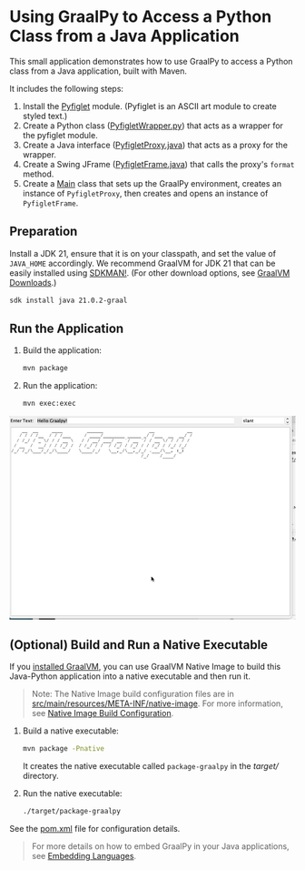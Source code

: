# Using GraalPy to Access a Python Class from a Java Application 

This small application demonstrates how to use GraalPy to access a Python class from a Java application, built with Maven.

It includes the following steps:
1. Install the [Pyfiglet](https://github.com/pwaller/pyfiglet) module. (Pyfiglet is an ASCII art module to create styled text.)
2. Create a Python class ([PyfigletWrapper.py](src/main/resources/vfs/proj/PyfigletWrapper.py)) that acts as a wrapper for the pyfiglet module.
3. Create a Java interface ([PyfigletProxy.java](src/main/java/com/oracle/example/graalpy/PyfigletProxy.java)) that acts as a proxy for the wrapper.
4. Create a Swing JFrame ([PyfigletFrame.java](src/main/java/com/oracle/example/graalpy/PyfigletFrame.java)) that calls the proxy's `format` method.
5. Create a [Main](src/main/java/com/oracle/example/graalpy/Main.java) class that sets up the GraalPy environment, creates an instance of `PyfigletProxy`, then creates and opens an instance of `PyfigletFrame`.

## Preparation

Install a JDK 21, ensure that it is on your classpath, and set the value of `JAVA_HOME` accordingly.
We recommend GraalVM for JDK 21 that can be easily installed using [SDKMAN!](https://sdkman.io/). (For other download options, see [GraalVM Downloads](https://www.graalvm.org/downloads/).)
```bash
sdk install java 21.0.2-graal
```

## Run the Application

1. Build the application:
    ```bash
    mvn package
    ```
2. Run the application:
    ```bash
    mvn exec:exec
    ```  


![Pyfiglet Java Application](Pyfiglet%20GUI.gif)

## (Optional) Build and Run a Native Executable

If you [installed GraalVM](https://www.graalvm.org/downloads/), you can use GraalVM Native Image to build this Java-Python application into a native executable and then run it.

> Note: The Native Image build configuration files are in [src/main/resources/META-INF/native-image](src/main/resources/META-INF/native-image). For more information, see [Native Image Build Configuration](https://www.graalvm.org/latest/reference-manual/native-image/overview/BuildConfiguration/).

1. Build a native executable:
    ```bash
    mvn package -Pnative
    ```
    It creates the native executable called `package-graalpy` in the _target/_ directory.

2. Run the native executable:
    ```bash
    ./target/package-graalpy
    ```

See the [pom.xml](./pom.xml) file for configuration details.

> For more details on how to embed GraalPy in your Java applications, see [Embedding Languages](https://www.graalvm.org/latest/reference-manual/embed-languages/).